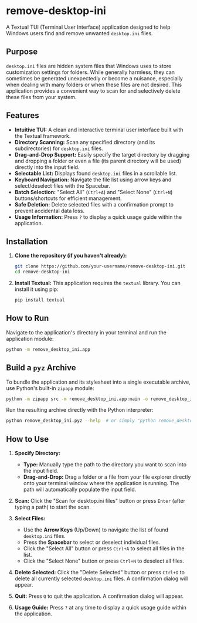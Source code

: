 # remove-desktop-ini

A Textual TUI (Terminal User Interface) application designed to help Windows users find and remove unwanted `desktop.ini` files.

## Purpose

`desktop.ini` files are hidden system files that Windows uses to store customization settings for folders. While generally harmless, they can sometimes be generated unexpectedly or become a nuisance, especially when dealing with many folders or when these files are not desired. This application provides a convenient way to scan for and selectively delete these files from your system.

## Features

-   **Intuitive TUI:** A clean and interactive terminal user interface built with the Textual framework.
-   **Directory Scanning:** Scan any specified directory (and its subdirectories) for `desktop.ini` files.
-   **Drag-and-Drop Support:** Easily specify the target directory by dragging and dropping a folder or even a file (its parent directory will be used) directly into the input field.
-   **Selectable List:** Displays found `desktop.ini` files in a scrollable list.
-   **Keyboard Navigation:** Navigate the file list using arrow keys and select/deselect files with the Spacebar.
-   **Batch Selection:** "Select All" (`Ctrl+A`) and "Select None" (`Ctrl+N`) buttons/shortcuts for efficient management.
-   **Safe Deletion:** Delete selected files with a confirmation prompt to prevent accidental data loss.
-   **Usage Information:** Press `?` to display a quick usage guide within the application.

## Installation

1.  **Clone the repository (if you haven't already):**
    ```bash
    git clone https://github.com/your-username/remove-desktop-ini.git
    cd remove-desktop-ini
    ```

2.  **Install Textual:**
    This application requires the `textual` library. You can install it using pip:
    ```bash
    pip install textual
    ```

## How to Run

Navigate to the application's directory in your terminal and run the application module:

```bash
python -m remove_desktop_ini.app
```

## Build a `pyz` Archive

To bundle the application and its stylesheet into a single executable archive, use Python's built-in `zipapp` module:

```bash
python -m zipapp src -m remove_desktop_ini.app:main -o remove_desktop_ini.pyz
```

Run the resulting archive directly with the Python interpreter:

```bash
python remove_desktop_ini.pyz --help  # or simply "python remove_desktop_ini.pyz"
```

## How to Use

1.  **Specify Directory:**
    *   **Type:** Manually type the path to the directory you want to scan into the input field.
    *   **Drag-and-Drop:** Drag a folder or a file from your file explorer directly onto your terminal window where the application is running. The path will automatically populate the input field.

2.  **Scan:** Click the "Scan for desktop.ini files" button or press `Enter` (after typing a path) to start the scan.

3.  **Select Files:**
    *   Use the **Arrow Keys** (Up/Down) to navigate the list of found `desktop.ini` files.
    *   Press the **Spacebar** to select or deselect individual files.
    *   Click the "Select All" button or press `Ctrl+A` to select all files in the list.
    *   Click the "Select None" button or press `Ctrl+N` to deselect all files.

4.  **Delete Selected:** Click the "Delete Selected" button or press `Ctrl+D` to delete all currently selected `desktop.ini` files. A confirmation dialog will appear.

5.  **Quit:** Press `Q` to quit the application. A confirmation dialog will appear.

6.  **Usage Guide:** Press `?` at any time to display a quick usage guide within the application.
